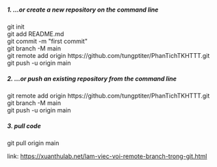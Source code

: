 <h5>1. …or create a new repository on the command line </h5>
git init
<br>
git add README.md
<br>
git commit -m "first commit"
<br>
git branch -M main
<br>
git remote add origin https://github.com/tungptiter/PhanTichTKHTTT.git
<br>
git push -u origin main


<h5>2. …or push an existing repository from the command line</h5>
git remote add origin https://github.com/tungptiter/PhanTichTKHTTT.git
<br>
git branch -M main
<br>
git push -u origin main

<h5>3. pull code </h5>
git pull origin main

link: https://xuanthulab.net/lam-viec-voi-remote-branch-trong-git.html

